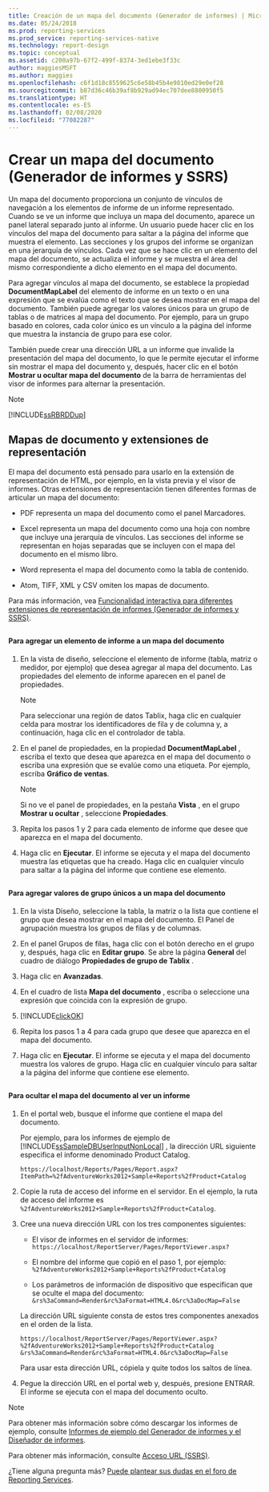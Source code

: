 ```yaml
---
title: Creación de un mapa del documento (Generador de informes) | Microsoft Docs
ms.date: 05/24/2018
ms.prod: reporting-services
ms.prod_service: reporting-services-native
ms.technology: report-design
ms.topic: conceptual
ms.assetid: c200a97b-67f2-499f-8374-3ed1ebe3f33c
author: maggiesMSFT
ms.author: maggies
ms.openlocfilehash: c6f1d18c8559625c6e58b45b4e9810ed29e0ef28
ms.sourcegitcommit: b87d36c46b39af8b929ad94ec707dee8800950f5
ms.translationtype: HT
ms.contentlocale: es-ES
ms.lasthandoff: 02/08/2020
ms.locfileid: "77082287"
---
```

# <a name="create-a-document-map-report-builder-and-ssrs"></a>Crear un mapa del documento (Generador de informes y SSRS)

Un mapa del documento proporciona un conjunto de vínculos de navegación a los elementos de informe de un informe representado. Cuando se ve un informe que incluya un mapa del documento, aparece un panel lateral separado junto al informe. Un usuario puede hacer clic en los vínculos del mapa del documento para saltar a la página del informe que muestra el elemento. Las secciones y los grupos del informe se organizan en una jerarquía de vínculos. Cada vez que se hace clic en un elemento del mapa del documento, se actualiza el informe y se muestra el área del mismo correspondiente a dicho elemento en el mapa del documento.  
  
 Para agregar vínculos al mapa del documento, se establece la propiedad **DocumentMapLabel** del elemento de informe en un texto o en una expresión que se evalúa como el texto que se desea mostrar en el mapa del documento. También puede agregar los valores únicos para un grupo de tablas o de matrices al mapa del documento. Por ejemplo, para un grupo basado en colores, cada color único es un vínculo a la página del informe que muestra la instancia de grupo para ese color.  
  
 También puede crear una dirección URL a un informe que invalide la presentación del mapa del documento, lo que le permite ejecutar el informe sin mostrar el mapa del documento y, después, hacer clic en el botón **Mostrar u ocultar mapa del documento** de la barra de herramientas del visor de informes para alternar la presentación.  
  
> [!NOTE]  
>  [!INCLUDE[ssRBRDDup](../../includes/ssrbrddup-md.md)]  
  
##  <a name="DocMapRenderExtensions"></a> Mapas de documento y extensiones de representación  
 El mapa del documento está pensado para usarlo en la extensión de representación de HTML, por ejemplo, en la vista previa y el visor de informes. Otras extensiones de representación tienen diferentes formas de articular un mapa del documento:  
  
-   PDF representa un mapa del documento como el panel Marcadores.  
  
-   Excel representa un mapa del documento como una hoja con nombre que incluye una jerarquía de vínculos. Las secciones del informe se representan en hojas separadas que se incluyen con el mapa del documento en el mismo libro.  
  
-   Word representa el mapa del documento como la tabla de contenido.  
  
-   Atom, TIFF, XML y CSV omiten los mapas de documento.  
  
 Para más información, vea [Funcionalidad interactiva para diferentes extensiones de representación de informes &#40;Generador de informes y SSRS&#41;](../../reporting-services/report-builder/interactive-functionality-different-report-rendering-extensions.md).  
  
##  <a name="AddRptItemToMap"></a>   
#### <a name="to-add-a-report-item-to-a-document-map"></a>Para agregar un elemento de informe a un mapa del documento  
  
1.  En la vista de diseño, seleccione el elemento de informe (tabla, matriz o medidor, por ejemplo) que desea agregar al mapa del documento. Las propiedades del elemento de informe aparecen en el panel de propiedades.  
  
    > [!NOTE]  
    >  Para seleccionar una región de datos Tablix, haga clic en cualquier celda para mostrar los identificadores de fila y de columna y, a continuación, haga clic en el controlador de tabla.  
  
2.  En el panel de propiedades, en la propiedad **DocumentMapLabel** , escriba el texto que desea que aparezca en el mapa del documento o escriba una expresión que se evalúe como una etiqueta. Por ejemplo, escriba **Gráfico de ventas**.  
  
    > [!NOTE]  
    >  Si no ve el panel de propiedades, en la pestaña **Vista** , en el grupo **Mostrar u ocultar** , seleccione **Propiedades**.  
  
3.  Repita los pasos 1 y 2 para cada elemento de informe que desee que aparezca en el mapa del documento.  
  
4.  Haga clic en **Ejecutar**. El informe se ejecuta y el mapa del documento muestra las etiquetas que ha creado. Haga clic en cualquier vínculo para saltar a la página del informe que contiene ese elemento.  

  
##  <a name="AddUniqueValuesToMap"></a>   
#### <a name="to-add-unique-group-values-to-a-document-map"></a>Para agregar valores de grupo únicos a un mapa del documento  
  
1.  En la vista Diseño, seleccione la tabla, la matriz o la lista que contiene el grupo que desea mostrar en el mapa del documento. El Panel de agrupación muestra los grupos de filas y de columnas.  
  
2.  En el panel Grupos de filas, haga clic con el botón derecho en el grupo y, después, haga clic en **Editar grupo**. Se abre la página **General** del cuadro de diálogo **Propiedades de grupo de Tablix** .  
  
3.  Haga clic en **Avanzadas**.  
  
4.  En el cuadro de lista **Mapa del documento** , escriba o seleccione una expresión que coincida con la expresión de grupo.  
  
5.  [!INCLUDE[clickOK](../../includes/clickok-md.md)]  
  
6.  Repita los pasos 1 a 4 para cada grupo que desee que aparezca en el mapa del documento.  
  
7.  Haga clic en **Ejecutar**. El informe se ejecuta y el mapa del documento muestra los valores de grupo. Haga clic en cualquier vínculo para saltar a la página del informe que contiene ese elemento.  
  
##  <a name="HideMapWhenViewRpt"></a>   
#### <a name="to-hide-the-document-map-when-you-view-a-report"></a>Para ocultar el mapa del documento al ver un informe  
  
1.  En el portal web, busque el informe que contiene el mapa del documento.  
  
     Por ejemplo, para los informes de ejemplo de [!INCLUDE[ssSampleDBUserInputNonLocal](../../includes/sssampledbuserinputnonlocal-md.md)] , la dirección URL siguiente especifica el informe denominado Product Catalog.  
  
    ```  
    https://localhost/Reports/Pages/Report.aspx?ItemPath=%2fAdventureWorks2012+Sample+Reports%2fProduct+Catalog  
    ```  
  
2.  Copie la ruta de acceso del informe en el servidor. En el ejemplo, la ruta de acceso del informe es `%2fAdventureWorks2012+Sample+Reports%2fProduct+Catalog`.  
  
3.  Cree una nueva dirección URL con los tres componentes siguientes:  
  
    -   El visor de informes en el servidor de informes: `https://localhost/ReportServer/Pages/ReportViewer.aspx?`  
  
    -   El nombre del informe que copió en el paso 1, por ejemplo: `%2fAdventureWorks2012+Sample+Reports%2fProduct+Catalog`  
  
    -   Los parámetros de información de dispositivo que especifican que se oculte el mapa del documento: `&rs%3aCommand=Render&rc%3aFormat=HTML4.0&rc%3aDocMap=False`  
  
     La dirección URL siguiente consta de estos tres componentes anexados en el orden de la lista.  
  
    ```  
    https://localhost/ReportServer/Pages/ReportViewer.aspx?  
    %2fAdventureWorks2012+Sample+Reports%2fProduct+Catalog  
    &rs%3aCommand=Render&rc%3aFormat=HTML4.0&rc%3aDocMap=False  
    ```  
  
     Para usar esta dirección URL, cópiela y quite todos los saltos de línea.  
  
4.  Pegue la dirección URL en el portal web y, después, presione ENTRAR. El informe se ejecuta con el mapa del documento oculto.  
  
> [!NOTE]  
>  Para obtener más información sobre cómo descargar los informes de ejemplo, consulte [Informes de ejemplo del Generador de informes y el Diseñador de informes](https://social.technet.microsoft.com/wiki/contents/articles/1093.reporting-services-samples-on-codeplex-sql-server-reporting-services-ssrs.aspx).  
>   
  >  Para obtener más información, consulte [Acceso URL (SSRS)](../url-access-ssrs.md). 


¿Tiene alguna pregunta más? [Puede plantear sus dudas en el foro de Reporting Services](https://go.microsoft.com/fwlink/?LinkId=620231).
